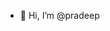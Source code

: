 - 👋 Hi, I’m @pradeep

<!---
pradeep21801/pradeep21801 is a ✨ special ✨ repository because its `README.md` (this file) appears on your GitHub profile.
You can click the Preview link to take a look at your changes.
--->
